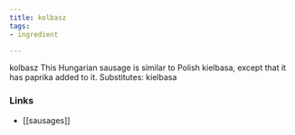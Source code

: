 ```yaml
---
title: kolbasz
tags:
- ingredient

---
```

kolbasz This Hungarian sausage is similar to Polish kielbasa, except that it has paprika added to it. Substitutes: kielbasa

### Links

* [[sausages]]
